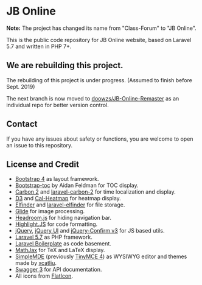 # JB Online

**Note:** The project has changed its name from "Class-Forum" 
to "JB Online". 

This is the public code repository for JB Online 
website, based on Laravel 5.7 and written in PHP 7+.

## We are rebuilding this project.

The rebuilding of this project is under progress. (Assumed to finish before Sept. 2019)

The next branch is now moved to [doowzs/JB-Online-Remaster](https://github.com/doowzs/JB-Online-Remaster) as an individual repo for better version control.

## Contact

If you have any issues about safety or functions, you are welcome to open an issue to this repository.

## License and Credit

*   [Bootstrap 4](http://getbootstrap.com/) as layout framework.
*   [Bootstrap-toc](https://github.com/afeld/bootstrap-toc) by Aidan Feldman for TOC display.
*   [Carbon 2](https://carbon.nesbot.com/) and [laravel-carbon-2](https://github.com/kylekatarnls/laravel-carbon-2) for time localization and display.
*   [D3](https://d3js.org/) and [Cal-Heatmap](https://cal-heatmap.com/) for heatmap display.
*   [Elfinder](https://github.com/Studio-42/elFinder) and [laravel-elfinder](https://github.com/barryvdh/laravel-elfinder) for file storage.
*   [Glide](http://glide.thephpleague.com/) for image processing.
*   [Headroom.js](https://github.com/WickyNilliams/headroom.js) for hiding navigation bar.
*   [Highlight.JS](https://highlightjs.org/) for code formatting.
*   [jQuery](http://jquery.com/), [jQuery UI](https://jqueryui.com/) and [jQuery-Confirm v3](https://github.com/craftpip/jquery-confirm) for JS based utils.
*   [Laravel 5.7](https://laravel.com/) as PHP framework.
*   [Laravel Boilerplate](http://laravel-boilerplate.com/) as code basement.
*   [MathJax](https://www.mathjax.org/) for TeX and LaTeX display.
*   [SimpleMDE](https://github.com/sparksuite/simplemde-markdown-editor) (previously [TinyMCE 4](https://www.tiny.cloud/)) as WYSIWYG editor and themes made by [xcatliu](https://github.com/xcatliu).
*   [Swagger 3](https://github.com/swagger-api/swagger-ui) for API documentation.
*   All icons from [FlatIcon](https://www.flaticon.com/).
